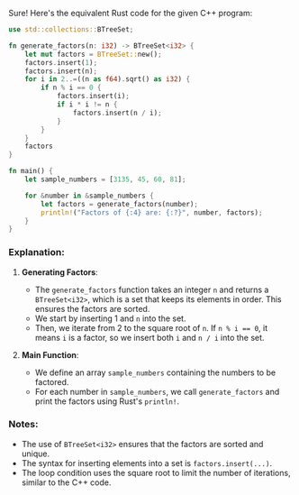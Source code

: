  Sure! Here's the equivalent Rust code for the given C++ program:

```rust
use std::collections::BTreeSet;

fn generate_factors(n: i32) -> BTreeSet<i32> {
    let mut factors = BTreeSet::new();
    factors.insert(1);
    factors.insert(n);
    for i in 2..=((n as f64).sqrt() as i32) {
        if n % i == 0 {
            factors.insert(i);
            if i * i != n {
                factors.insert(n / i);
            }
        }
    }
    factors
}

fn main() {
    let sample_numbers = [3135, 45, 60, 81];

    for &number in &sample_numbers {
        let factors = generate_factors(number);
        println!("Factors of {:4} are: {:?}", number, factors);
    }
}
```

### Explanation:
1. **Generating Factors**:
   - The `generate_factors` function takes an integer `n` and returns a `BTreeSet<i32>`, which is a set that keeps its elements in order. This ensures the factors are sorted.
   - We start by inserting 1 and `n` into the set.
   - Then, we iterate from 2 to the square root of `n`. If `n % i == 0`, it means `i` is a factor, so we insert both `i` and `n / i` into the set.

2. **Main Function**:
   - We define an array `sample_numbers` containing the numbers to be factored.
   - For each number in `sample_numbers`, we call `generate_factors` and print the factors using Rust's `println!`.

### Notes:
- The use of `BTreeSet<i32>` ensures that the factors are sorted and unique.
- The syntax for inserting elements into a set is `factors.insert(...)`.
- The loop condition uses the square root to limit the number of iterations, similar to the C++ code.
